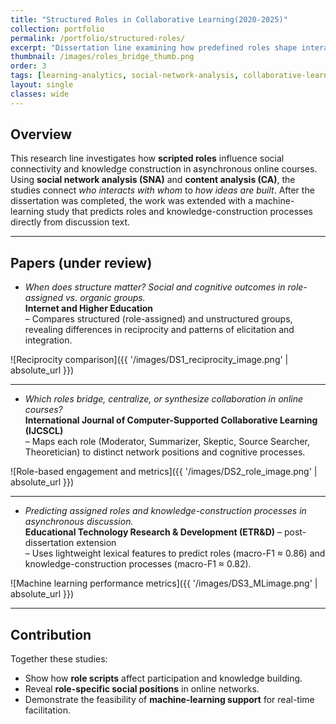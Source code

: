 ```yaml
---
title: "Structured Roles in Collaborative Learning(2020-2025)"
collection: portfolio
permalink: /portfolio/structured-roles/
excerpt: "Dissertation line examining how predefined roles shape interaction networks and knowledge construction, followed by a machine-learning extension."
thumbnail: /images/roles_bridge_thumb.png
order: 3
tags: [learning-analytics, social-network-analysis, collaborative-learning, roles, machine-learning]
layout: single
classes: wide
---
```


## Overview
This research line investigates how **scripted roles** influence social connectivity and knowledge construction in asynchronous online courses. Using **social network analysis (SNA)** and **content analysis (CA)**, the studies connect *who interacts with whom* to *how ideas are built*. After the dissertation was completed, the work was extended with a machine-learning study that predicts roles and knowledge-construction processes directly from discussion text.

---

## Papers (under review)

- *When does structure matter? Social and cognitive outcomes in role-assigned vs. organic groups.*  
  **Internet and Higher Education**  
  – Compares structured (role-assigned) and unstructured groups, revealing differences in reciprocity and patterns of elicitation and integration.

![Reciprocity comparison]({{ '/images/DS1_reciprocity_image.png' | absolute_url }})

---

- *Which roles bridge, centralize, or synthesize collaboration in online courses?*  
  **International Journal of Computer-Supported Collaborative Learning (IJCSCL)**  
  – Maps each role (Moderator, Summarizer, Skeptic, Source Searcher, Theoretician) to distinct network positions and cognitive processes.

![Role-based engagement and metrics]({{ '/images/DS2_role_image.png' | absolute_url }})

---

- *Predicting assigned roles and knowledge-construction processes in asynchronous discussion.*  
  **Educational Technology Research & Development (ETR&D)** – post-dissertation extension  
  – Uses lightweight lexical features to predict roles (macro-F1 ≈ 0.86) and knowledge-construction processes (macro-F1 ≈ 0.82).

![Machine learning performance metrics]({{ '/images/DS3_MLimage.png' | absolute_url }})

---

## Contribution
Together these studies:
- Show how **role scripts** affect participation and knowledge building.  
- Reveal **role-specific social positions** in online networks.  
- Demonstrate the feasibility of **machine-learning support** for real-time facilitation.
